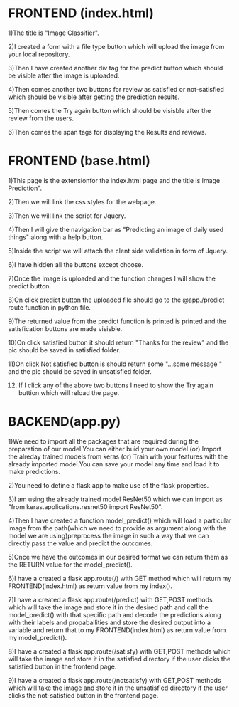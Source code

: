 # FRONTEND (index.html)

1)The title is "Image Classifier".

2)I created a form with a file type button which will upload the image from your local repository.

3)Then I have created another div tag for the predict button which should be visible after the image is uploaded.

4)Then comes another two buttons for review as satisfied or not-satisfied which should be visible after getting the prediction results.

5)Then comes the Try again button which should be visisble after the review from the users.

6)Then comes the span tags for displaying the Results and reviews.


# FRONTEND (base.html)

1)This page is the extensionfor the index.html page and the title is Image Prediction".

2)Then we will link the css styles for the webpage.

3)Then we will link the script for Jquery.

4)Then I will give the navigation bar as "Predicting an image of daily used things" along with a help button.

5)Inside the script we will attach the clent side validation in form of Jquery.

6)I have hidden all the buttons except choose.

7)Once the image is uploaded and the function changes I will show the predict button.

8)On click predict button the uploaded file should go to the @app./predict route function in python file.

9)The returned value from the predict function is printed is printed and the satisfication buttons are made visisble.

10)On click satisfied button it should return "Thanks for the review" and the pic should be saved in satisfied folder.

11)On click Not satisfied button is should return some "...some message " and the pic should be saved in unsatisfied folder.

12) If I click any of the above two buttons I need to show the Try again buttion which will reload the page.




# BACKEND(app.py)

1)We need to import all the packages that are required during the preparation of our model.You can either buid your own model (or) Import the alreday trained models from keras  (or) Train with your features with the already imported  model.You can save your model any time and load it to make predictions.

2)You need to define a flask app to make use of the flask properties.

3)I am using the already trained model ResNet50 which we can import as "from keras.applications.resnet50 import ResNet50".

4)Then I have created a function model_predict() which will load a particular image from the path(which we need to provide as argument along with the model we are using)preprocess the image in such a way that we can directly pass the value and predict the outcomes.

5)Once we have the outcomes in our desired format we can return them as the RETURN value for the model_predict().

6)I have a created a flask app.route(/) with GET method which will return my FRONTEND(index.html) as return value from my index().

7)I have a created a flask app.route(/predict) with GET,POST methods which will take the image  and store it in the desired path and call the model_predict() with that specific path and decode the predictions along with their labels and propabailities and store the desired output into a variable and return that to my FRONTEND(index.html) as return value from my model_predict().

8)I have a created a flask app.route(/satisfy) with GET,POST methods which will take the image and store it in the satisfied directory if the user clicks the satisfied button in the frontend page.

9)I have a created a flask app.route(/notsatisfy) with GET,POST methods which will take the image and store it in the unsatisfied directory if the user clicks the not-satisfied button in the frontend page.

 


